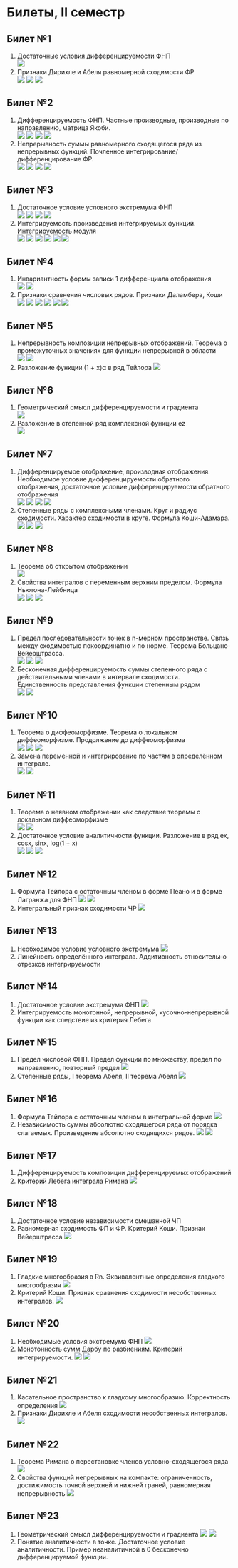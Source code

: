 # Билеты, II семестр

## Билет №1
1. Достаточные условия дифференцируемости ФНП \
   ![](1_1.png)
2. Признаки Дирихле и Абеля равномерной сходимости ФР \
   ![](Pasted_image_20240526143529.png)
   ![](Pasted_image_20240526143653.png)
   ![](1_2-.png)
## Билет №2
1. Дифференцируемость ФНП. Частные производные, производные по направлению, матрица Якоби. \
   ![](Pasted_image_20240526145047.png)
   ![](Pasted_image_20240526145252.png)
   ![](Pasted_image_20240526145345.png)
   ![](Pasted_image_20240526145703.png)
2. Непрерывность суммы равномерного сходящегося ряда из непрерывных функций. Почленное интегрирование/дифференцирование ФР. \
   ![](Pasted_image_20240526150346.png)
   ![](Pasted_image_20240526150416.png)
   ![](Pasted_image_20240526153838.png)
   ![](Diff.png)
## Билет №3
1. Достаточное условие условного экстремума ФНП \
   ![](Pasted_image_20240526154837.png)
   ![](Pasted_image_20240526154948.png)
   ![](Pasted_image_20240526155100.png)
   ![](Pasted_image_20240526155134.png)
2. Интегрируемость произведения интегрируемых функций. Интегрируемость модуля \
   ![](Pasted_image_20240526155809.png)
   ![](Pasted_image_20240526155949.png)
   ![](Pasted_image_20240526160038.png)
   ![](Pasted_image_20240526160128.png)
   ![](Pasted_image_20240526160555.png)
   ![](Pasted_image_20240526160613.png)
## Билет №4
1. Инвариантность формы записи 1 дифференциала отображения \
   ![](Pasted_image_20240526160824.png)
   ![](Pasted_image_20240526160854.png)
2. Признаки сравнения числовых рядов. Признаки Даламбера, Коши \
  ![](Pasted_image_20240526161540.png)
  ![](Pasted_image_20240526161804.png)
  ![](Pasted_image_20240526162728.png)
  ![](Pasted_image_20240526163112.png)
  ![](Pasted_image_20240526163153.png)
  ![](Pasted_image_20240526163238.png)
## Билет №5
1. Непрерывность композиции непрерывных отображений. Теорема о промежуточных значениях для функции непрерывной в области \
   ![](Pasted_image_20240526164028.png)
   ![](Снимок_экрана_2024-05-26_в_16.58.29.png)
2. Разложение функции (1 + x)α в ряд Тейлора
   ![](Pasted_image_20240526170035.png)
## Билет №6
1. Геометрический смысл дифференцируемости и градиента \
   ![](Pasted_image_20240526170132.png)
2. Разложение в степенной ряд комплексной функции ez \
   ![](Pasted_image_20240526170305.png)
## Билет №7
1. Дифференцируемое отображение, производная отображения. Необходимое условие дифференцируемости обратного отображения, достаточное условие дифференцируемости обратного отображения \
   ![](Pasted_image_20240526190912.png)
   ![](Pasted_image_20240526191002.png)
   ![](Pasted_image_20240526191325.png)
   ![](Pasted_image_20240526191502.png)
2. Степенные ряды с комплексными членами. Круг и радиус сходимости. Характер сходимости в круге. Формула Коши-Адамара. \
   ![](Pasted_image_20240526192109.png)
   ![](Pasted_image_20240526192200.png)
   ![](Pasted_image_20240526192233.png)
## Билет №8
1. Теорема об открытом отображении \
   ![](Pasted_image_20240526170713.png)
2. Свойства интегралов с переменным верхним пределом. Формула Ньютона-Лейбница \
   ![](Pasted_image_20240526171202.png)
   ![](Pasted_image_20240526171907.png)
   ![](Pasted_image_20240526172008.png)
## Билет №9
1. Предел последовательности точек в n-мерном пространстве. Связь между сходимостью покоординатно и по норме. Теорема Больцано-Вейерштрасса. \
   ![](Pasted_image_20240526183454.png)
   ![](Pasted_image_20240526183950.png)
   ![](Pasted_image_20240526184128.png)
2. Бесконечная дифференцируемость суммы степенного ряда с действительными членами в интервале сходимости. Единственность представления функции степенным рядом \
   ![](Pasted_image_20240526184554.png)
   ![](Pasted_image_20240526184621.png)

## Билет №10
1. Теорема о диффеоморфизме. Теорема о локальном диффеоморфизме. Продолжение до диффеоморфизма \
   ![](Pasted_image_20240526174013.png)
   ![](Pasted_image_20240526174120.png)
   ![](Pasted_image_20240526174229.png)
2. Замена переменной и интегрирование по частям в определённом интеграле. \
   ![](Pasted_image_20240526174330.png)
   ![](Pasted_image_20240526174421.png)
## Билет №11
1. Теорема о неявном отображении как следствие теоремы о локальном диффеоморфизме \
   ![](Pasted_image_20240526172244.png)
   ![](Pasted_image_20240526172312.png)
2. Достаточное условие аналитичности функции. Разложение в ряд ex, cosx, sinx, log(1 + x) \
   ![](Pasted_image_20240526172509.png)
   ![](Pasted_image_20240526172727.png)
   ![](Pasted_image_20240526172802.png)
## Билет №12
1. Формула Тейлора с остаточным членом в форме Пеано и в форме Лагранжа для ФНП
   ![](12_1-1.png)
   ![](12_1-2.png)
3. Интегральный признак сходимости ЧР
   ![](12_2.png)

## Билет №13
1. Необходимое условие условного экстремума
   ![](13_1.png)
2. Линейность определённого интеграла. Аддитивность относительно отрезков интегрируемости

## Билет №14
1. Достаточное условие экстремума ФНП
   ![](14_1.png)
2. Интегрируемость монотонной, непрерывной, кусочно-непрерывной функции как следствие из критерия Лебега

## Билет №15
1. Предел числовой ФНП. Предел функции по множеству, предел по направлению, повторный предел
   ![](15_1.png)
2. Степенные ряды, I теорема Абеля, II теорема Абеля
   ![](15_2.png)

## Билет №16
1. Формула Тейлора с остаточным членом в интегральной форме
   ![](16_1.png)
2. Независимость суммы абсолютно сходящегося ряда от порядка слагаемых. Произведение абсолютно сходящихся рядов.
   ![](16_2-1.png)
   ![](15_2-2.png)

## Билет №17
1. Дифференцируемость композиции дифференцируемых отображений
2. Критерий Лебега интеграла Римана
   ![](17_2.png)

## Билет №18
1. Достаточное условие независимости смешанной ЧП
2. Равномерная сходимость ФП и ФР. Критерий Коши. Признак Вейерштрасса
   ![](18_2.png)

## Билет №19
1. Гладкие многообразия в Rn. Эквивалентные определения гладкого многообразия
   ![](19_1.png)
2. Критерий Коши. Признак сравнения сходимости несобственных интегралов.
   ![](19_2.png)

## Билет №20
1. Необходимые условия экстремума ФНП
   ![](20_1.png)
2. Монотонность сумм Дарбу по разбиениям. Критерий интегрируемости.
   ![](20_1-1.png)
   ![](20_1-2.png)

## Билет №21
1. Касательное пространство к гладкому многообразию. Корректность определения
   ![](21_1.png)
2. Признаки Дирихле и Абеля сходимости несобственных интегралов.
   ![](21_2.png)

## Билет №22
1. Теорема Римана о перестановке членов условно-сходящегося ряда
   ![](22_1.png)
2. Свойства функций непрерывных на компакте: ограниченность, достижимость точной верхней и нижней граней, равномерная непрерывность
   ![](22_2.png)

## Билет №23
1. Геометрический смысл дифференцируемости и градиента
   ![](23_1-1.png)
   ![](23_1-2.png)
2. Понятие аналитичности в точке. Достаточное условие аналитичности. Пример неаналитичной в 0 бесконечно дифференцируемой функции.

